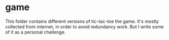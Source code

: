 # game

This folder contains different versions of tic-tac-toe the game. It's mostly collected from internet, in order to avoid redundancy work. But I write some of it as a personal challenge.